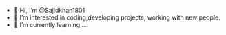- 👋 Hi, I’m @Sajidkhan1801
- 👀 I’m interested in coding,developing projects, working with new people.
- 🌱 I’m currently learning ...
<!---
Sajidkhan1801/Sajidkhan1801 is a ✨ special ✨ repository because its `README.md` (this file) appears on your GitHub profile.
You can click the Preview link to take a look at your changes.
--->
